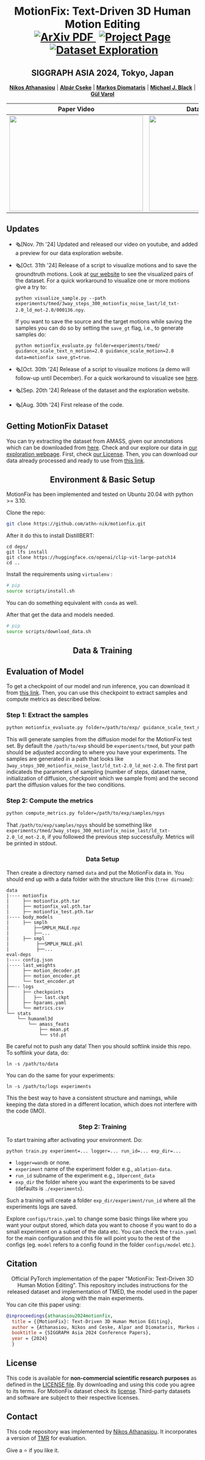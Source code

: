 <p align="center">

  <h1 align="center">MotionFix: Text-Driven 3D Human Motion Editing
    <br>
    <a href='https://www.arxiv.org/abs/2408.00712'>
    <img src='https://img.shields.io/badge/arxiv-report-red' alt='ArXiv PDF'>
    </a>
    <a href='https://motionfix.is.tue.mpg.de/' style='padding-left: 0.5rem;'>
    <img src='https://img.shields.io/badge/Project-Page-blue?style=flat&logo=Google%20chrome&logoColor=blue' alt='Project Page'>
    </a>  
    <a href='https://motionfix.is.tue.mpg.de/explore.php' style='padding-left: 0.5rem;'>
    <img src='https://img.shields.io/badge/Dataset-Exporation?style=flat&logo=searxng&logoColor=blue' alt='Dataset Exploration'>
    </a>
    <h2 align="center">SIGGRAPH ASIA 2024, Tokyo, Japan</h2>
   </h1>

  <p align="center">
    <a href="https://ps.is.mpg.de/person/nathanasiou"><strong>Nikos Athanasiou</strong></a>
    |
    <a href="https://ps.is.mpg.de/person/acseke"><strong>Alpár Cseke</strong></a>
    |
    <a href="https://ps.is.mpg.de/person/mdiomataris"><strong>Markos Diomataris</strong></a>
    |
    <a href="https://ps.is.tuebingen.mpg.de/person/black"><strong>Michael J. Black</strong></a>
    |
    <a href="https://gulvarol.github.io/"><strong>G&#252;l Varol</strong></a>
  </p>


<div align="center">
 
| Paper Video                                                                                                  | Dataset Exploration                                                                                             |
|-------------------------------------------------------------------------------------------------------------|------------------------------------------------------------------------------------------------------------|
| <a href="https://www.youtube.com/watch?v=cFa6V6Ua-TY"><img src="assets/raise_arm_higher.gif" width="350" height="250"></a> | <a href="https://motionfix.is.tue.mpg.de/explore.php"><img src="https://github.com/atnikos/motionfix/blob/main/assets/motionfix_exploration_v2.gif?raw=true" width="350" height="250"></a> |

</div>

## Updates 
 - 🗞️[Nov. 7th '24] Updated and released our video on youtube, and added a preview for our data exploration website.
 - 🗞️[Oct. 31th '24] Release of a script to visualize motions and to save the groundtruth motions. Look at [our website](https://motionfix.is.tue.mpg.de/explore.php) to see the visualized pairs of the dataset. For a quick workaround to visualize one or more motions give a try to:
   
   `python visualize_sample.py --path experiments/tmed/3way_steps_300_motionfix_noise_last/ld_txt-2.0_ld_mot-2.0/000136.npy`.

   If you want to save the source and the target motions while saving the samples you can do so by setting the `save_gt` flag, i.e., to generate samples do:

   `python motionfix_evaluate.py folder=experiments/tmed/ guidance_scale_text_n_motion=2.0 guidance_scale_motion=2.0 data=motionfix save_gt=true`.
   
 - 🗞️[Oct. 30th '24] Release of a script to visualize motions (a demo will follow-up until December). For a quick workaround to visualize see [here](https://github.com/athn-nik/motionfix/issues/2).
 - 🗞️[Sep. 20th '24] Release of the dataset and the exploration website.
 - 🗞️[Aug. 30th '24] First release of the code.

## Getting MotionFix Dataset

You can try extracting the dataset from AMASS, given our annotations which can be downloaded from [here](https://drive.google.com/file/d/1Yk68qfDdn1kPCkhj27lv-J78Z-3KJ9L_/view?usp=sharing). 
Check and our explore our data in [our exploration webpage](https://motionfix.is.tue.mpg.de/explore.php).
First, check [our License](https://motionfix.is.tue.mpg.de/license.html).
Then, you can download our data already processed and ready to use from [this link](https://drive.google.com/drive/folders/1DM7oIJwxwoljVxAfhfktocTptwVX5sqR?usp=sharing).

<h2 align="center">Environment & Basic Setup</h2>

MotionFix has been implemented and tested on Ubuntu 20.04 with python >= 3.10.

Clone the repo:
```bash
git clone https://github.com/athn-nik/motionfix.git
```

After it do this to install DistillBERT:

```shell
cd deps/
git lfs install
git clone https://huggingface.co/openai/clip-vit-large-patch14
cd ..
```

Install the requirements using `virtualenv` :
```bash
# pip
source scripts/install.sh
```
You can do something equivalent with `conda` as well.

After that get the data and models needed.
```bash
# pip
source scripts/download_data.sh
```

<h2 align="center">Data & Training</h2>

## Evaluation of Model
To get a checkpoint of our model and run inference, you can download it 
from [this link](https://drive.google.com/drive/folders/1M_i_zUSlktdEKf-xBF9g6y7N-lfDtuPD?usp=sharing).
Then, you can use this checkpoint to extract samples and compute metrics as described below.

### Step 1: Extract the samples

```bash
python motionfix_evaluate.py folder=/path/to/exp/ guidance_scale_text_n_motion=2.0 guidance_scale_motion=2.0 data=motionfix
```
This will generate samples from the diffusion model for the MotionFix test set. By default the `/path/to/exp` should be `experiments/tmed`, but your path should be adjusted
according to where you have your experiments. The samples are generated in a path that looks like `3way_steps_300_motionfix_noise_last/ld_txt-2.0_ld_mot-2.0`. The first part indicateds
the parameters of sampling (number of steps, dataset name, initialization of diffusion, checkpoint which we sample from) and the second part the diffusion values for the two conditions.

### Step 2: Compute the metrics

```bash
python compute_metrics.py folder=/path/to/exp/samples/npys
```
That `/path/to/exp/samples/npys` should be something like  `experiments/tmed/3way_steps_300_motionfix_noise_last/ld_txt-2.0_ld_mot-2.0`, if you followed the previous step successfully.
Metrics will be printed in stdout.

<div align="center"><h3>Data Setup</h3></center></div>

Then create a directory named `data` and put the MotionFix data in.
You should end up with a data folder with the structure like this (`tree dirname`):

```
data
|---- motionfix
|     ├── motionfix.pth.tar 
|     ├── motionfix_val.pth.tar
|     ├── motionfix_test.pth.tar
|---- body_models
|     ├── smplh
|         ├──SMPLH_MALE.npz
|         ├──...
|     ├── smpl
|          ├──SMPLH_MALE.pkl
|          ├──...
eval-deps
|---- config.json
|---- last_weights
│     ├── motion_decoder.pt
│     ├── motion_encoder.pt
│     └── text_encoder.pt
├──-- logs
│     ├── checkpoints
│     │   ├── last.ckpt
│     ├── hparams.yaml
│     └── metrics.csv
└── stats
    └── humanml3d
        └── amass_feats
            ├── mean.pt
            └── std.pt
```

Be careful not to push any data! 
Then you should softlink inside this repo. To softlink your data, do:

`ln -s /path/to/data`

You can do the same for your experiments:

`ln -s /path/to/logs experiments`

This the best way to have a consistent structure and namings, while keeping the data stored 
in a different location, which does not interfere with the code (IMO).


<div align="center"><h3>Step 2: Training</h3></center></div>

To start training after activating your environment. Do:

```shell
python train.py experiment=... logger=... run_id=... exp_dir=...
```
- `logger=wandb` or none.
- `experiment` name of the experiment folder e.g., `ablation-data`.
- `run_id` subname of the experiment e.g., `10percent_data`
- `exp_dir` the folder where you want the experiments to be saved (defaults is `./experiments`).

Such a training will create a folder `exp_dir/experiment/run_id` where all the experiments logs are saved.

Explore `configs/train.yaml` to change some basic things like where you want
your output stored, which data you want to choose if you want to do a small
experiment on a subset of the data etc.
You can check the `train.yaml` for the main configuration
and this file will point you to the rest of the configs (eg. `model` refers to a config found in
the folder `configs/model` etc.).

## Citation

 <div align="center">Official PyTorch implementation of the paper "MotionFix: Text-Driven 3D Human Motion Editing". This repository includes instructions for the released dataset and implementation of TMED, the model used in the paper along with the main experiments.</div>
You can cite this paper using:

```bibtex
@inproceedings{athanasiou2024motionfix,
  title = {{MotionFix}: Text-Driven 3D Human Motion Editing},
  author = {Athanasiou, Nikos and Ceske, Alpar and Diomataris, Markos and Black, Michael J. and Varol, G{\"u}l},
  booktitle = {SIGGRAPH Asia 2024 Conference Papers},
  year = {2024}
  }
```

## License
This code is available for **non-commercial scientific research purposes** as defined in the [LICENSE file](LICENSE). By downloading and using this code you agree to its terms. For MotionFix dataset check its [license](https://motionfix.is.tue.mpg.de/license.html). Third-party datasets and software are subject to their respective licenses.


## Contact

This code repository was implemented by [Nikos Athanasiou](https://is.mpg.de/~nathanasiou). It incorporates a version of [TMR](https://github.com/Mathux/TMR) for evaluation.

Give a ⭐ if you like it.
